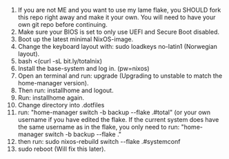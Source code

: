 1. If you are not ME and you want to use my lame flake, you SHOULD fork this repo right away and make it your own. You will need to have your own git repo before continuing.
2. Make sure your BIOS is set to only use UEFI and Secure Boot disabled.
3. Boot up the latest minimal NixOS-image.
4. Change the keyboard layout with: sudo loadkeys no-latin1 (Norwegian layout).
5. bash <(curl -sL bit.ly/totalnix)
6. Install the base-system and log in. (pw=nixos)
7. Open an terminal and run: upgrade (Upgrading to unstable to match the home-manager version).
8. Then run: installhome and logout.
9. Run: installhome again.
10. Change directory into .dotfiles
11. run: "home-manager switch -b backup --flake .#total" (or your own username if you have edited the flake. If the current system does have the same username as in the flake, you only need to run: "home-manager switch -b backup --flake ."
12. then run: sudo nixos-rebuild switch --flake .#systemconf
13. sudo reboot (Will fix this later).
